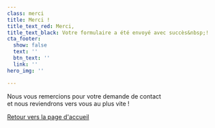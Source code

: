 ```yaml
---
class: merci
title: Merci !
title_text_red: Merci,
title_text_black: Votre formulaire a été envoyé avec succès&nbsp;!
cta_footer:
  show: false
  text: ''
  btn_text: ''
  link: ''
hero_img: ''

---
```

<p style="max-width:26em;">Nous vous remercions pour votre demande de contact et nous reviendrons vers vous au plus vite !</p>

<p><a href="/" class="back-to-news">Retour vers la page d'accueil</a></p>